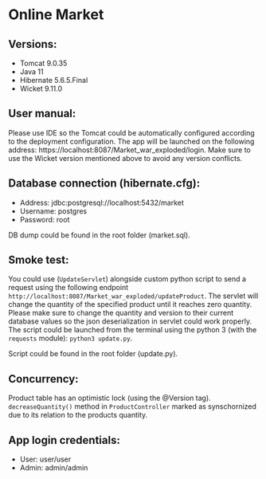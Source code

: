# Online Market

## Versions:
* Tomcat 9.0.35
* Java 11
* Hibernate 5.6.5.Final
* Wicket 9.11.0

## User manual:
Please use IDE so the Tomcat could be automatically configured according to the deployment configuration. The app will be launched on the following address: https://localhost:8087/Market_war_exploded/login. Make sure to use the Wicket version mentioned above to avoid any version conflicts.

## Database connection (hibernate.cfg):
* Address: jdbc:postgresql://localhost:5432/market
* Username: postgres
* Password: root

DB dump could be found in the root folder (market.sql).

## Smoke test: 

You could use (```UpdateServlet```) alongside custom python script to send a request using the following endpoint ```http://localhost:8087/Market_war_exploded/updateProduct```. The servlet will change the quantity of the specified product until it reaches zero quantity. Please make sure to change the quantity and version to their current database values so the json deserialization in servlet could work properly. The script could be launched from the terminal using the python 3 (with the ```requests``` module): ```python3 update.py```.

Script could be found in the root folder (update.py).

## Concurrency: 

Product table has an optimistic lock (using the @Version tag). ```decreaseQuantity()``` method in ```ProductController``` marked as synschornized due to its relation to the products quantity.

## App login credentials:
* User: user/user
* Admin: admin/admin
